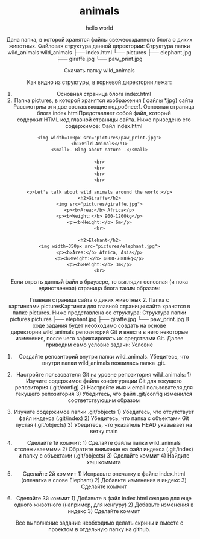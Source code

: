 # animals
hello world


Дана папка, в которой хранятся файлы свежесозданного блога о диких животных. Файловая структура данной директории:
Структура папки wild_animals
wild_animals
  ├── index.html
  └── pictures
    ├── elephant.jpg
    ├── giraffe.jpg
    └── paw_print.jpg

Скачать папку wild_animals

Как видно из структуры, в корневой директории лежат:
1.	Основная страница блога index.html
2.	Папка pictures, в которой хранятся изображения ( файлы *.jpg) сайта
Рассмотрим эти две составляющие подробнее:1. Основная страница блога index.htmlПредставляет собой файл, который содержит HTML код главной страницы сайта. Ниже приведено его содержимое:
Файл index.html
<!DOCTYPE html>
<html>

  <head>
    <title>Wild Animals Blog</title>
    <meta charset="utf-8">
  </head>

  <body align=center>

    <img width=100px src="pictures/paw_print.jpg">
    <h1>Wild Animals</h1>
    <small>- Blog about nature -</small>

    <br>
    <br>
    <br>
    <br>

    <p>Let's talk about wild animals around the world:</p>
    <h2>Giraffe</h2>
    <img src="pictures/giraffe.jpg">
    <p><b>Area:</b> Africa</p>
    <p><b>Weight:</b> 900-1200kg</p>
    <p><b>Height:</b> 6m</p>
    <br>

    <h2>Elehant</h2>
    <img width=350px src="pictures/elephant.jpg">
    <p><b>Area:</b> Africa, Asia</p>
    <p><b>Weight:</b> 4000-7000kg</p>
    <p><b>Height:</b> 3m</p>
    <br>

  </body>
</html>
Если отрыть данный файл в браузере, то выглядит основная (и пока единственная) страница блога таким образом:

Главная страница сайта о диких животных
2. Папка с картинками picturesКартинки для главной страницы сайта хранятся в папке pictures. Ниже представлена ее структура:
Структура папки pictures
pictures
    ├── elephant.jpg
    ├── giraffe.jpg
    └── paw_print.jpg
В ходе задания будет необходимо создать на основе директории wild_animals репозиторий Git и внести в него некоторые изменения, после чего зафиксировать их средствами Git. Далее приводим само условие задачи:
Условие
1. Создайте репозиторий внутри папки wild_animals. Убедитесь, что внутри папки wild_animals появилась папка .git.

2. Настройте пользователя Git на уровне репозитория wild_animals:
       1) Изучите содержимое файла конфигурации Git для текущего репозитория (.git/config)
       2) Настройте имя и email пользователя для текущего репозитория
       3) Убедитесь, что файл .git/config изменился соответствующим образом

3. Изучите содержимое папки .git/objects
       1) Убедитесь, что отсутствует файл индекса (.git/index)
       2) Убедитесь, что папка с объектами Git пустая (.git/objects)
       3) Убедитесь, что указатель HEAD указывает на ветку main

4. Сделайте 1й коммит:
       1) Сделайте файлы папки wild_animals отслеживаемыми
       2) Обратите внимание на файл индекса (.git/index) и папку с объектами (.git/objects)
       3) Сделайте коммит
       4) Найдите хэш коммита

5. Сделайте 2й коммит
       1) Исправьте опечатку в файле index.html (опечатка в слове Elephant)
       2) Добавьте изменения в индекс
       3) Сделайте коммит

6. Сделайте 3й коммит
       1) Добавьте в файл index.html секцию для еще одного животного (например, для кенгуру)
       2) Добавьте изменения в индекс
       3) Сделайте коммит

Все выполнение задание необходимо делать скрины и вместе с проектом в отдельную папку на github.
